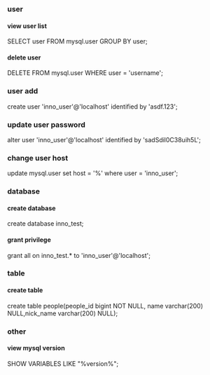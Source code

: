 
### user
#### view user list 
SELECT user FROM mysql.user GROUP BY user;

#### delete user
DELETE FROM mysql.user WHERE user = 'username'; 

### user add 
create user 'inno_user'@'localhost' identified by 'asdf.123';

### update user password
alter user 'inno_user'@'localhost' identified by 'sadSdil0C38uih5L';

### change user host
update mysql.user set host = '%' where user = 'inno_user';

### database
#### create database
create database inno_test;

#### grant privilege
grant all on inno_test.* to 'inno_user'@'localhost';

### table
#### create table
create table people(people_id bigint NOT NULL, name varchar(200) NULL,nick_name varchar(200) NULL);


### other
#### view mysql version
SHOW VARIABLES LIKE "%version%";

